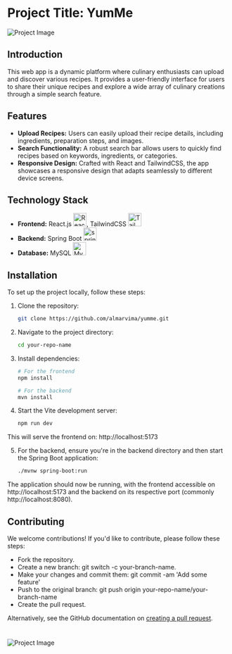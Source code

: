 # Project Title: **YumMe**

![Project Image](https://i.ibb.co/8PRXLTH/yum-Me-logo.webp)

## Introduction

This web app is a dynamic platform where culinary enthusiasts can upload and discover various recipes. It provides a user-friendly interface for users to share their unique recipes and explore a wide array of culinary creations through a simple search feature.

## Features

- **Upload Recipes:** Users can easily upload their recipe details, including ingredients, preparation steps, and images.
- **Search Functionality:** A robust search bar allows users to quickly find recipes based on keywords, ingredients, or categories.
- **Responsive Design:** Crafted with React and TailwindCSS, the app showcases a responsive design that adapts seamlessly to different device screens.

## Technology Stack

- **Frontend:** React.js <a href="https://reactjs.org/" target="_blank" rel="noreferrer"><img src="https://raw.githubusercontent.com/danielcranney/readme-generator/main/public/icons/skills/react-colored.svg" width="30" height="30" alt="React" /></a>, TailwindCSS <a href="https://tailwindcss.com/" target="_blank" rel="noreferrer"><img src="https://raw.githubusercontent.com/danielcranney/readme-generator/main/public/icons/skills/tailwindcss-colored.svg" width="30" height="30" alt="TailwindCSS" /></a>
- **Backend:** Spring Boot <a href="https://spring.io/" target="_blank" rel="noreferrer"> <img src="https://www.vectorlogo.zone/logos/springio/springio-icon.svg" alt="spring" width="30" height="30"/></a>
- **Database:** MySQL <a href="https://www.mysql.com/" target="_blank" rel="noreferrer"><img src="https://raw.githubusercontent.com/danielcranney/readme-generator/main/public/icons/skills/mysql-colored.svg" width="30" height="30" alt="MySQL" /></a>

## Installation

To set up the project locally, follow these steps:

1. Clone the repository:
   ```bash
   git clone https://github.com/almarvima/yumme.git

2. Navigate to the project directory:
   ```bash
   cd your-repo-name

3. Install dependencies:
   ```bash
   # For the frontend
   npm install

   # For the backend
   mvn install

4. Start the Vite development server:
   ```bash
   npm run dev

  This will serve the frontend on: http://localhost:5173

5. For the backend, ensure you're in the backend directory and then start the Spring Boot application:
   ```sh
   ./mvnw spring-boot:run

The application should now be running, with the frontend accessible on http://localhost:5173 and the backend on its respective port (commonly http://localhost:8080).


## Contributing
We welcome contributions! If you'd like to contribute, please follow these steps:

- Fork the repository.
- Create a new branch: git switch -c your-branch-name.
- Make your changes and commit them: git commit -am 'Add some feature'
- Push to the original branch: git push origin your-repo-name/your-branch-name
- Create the pull request.

Alternatively, see the GitHub documentation on [creating a pull request](https://docs.github.com/es/pull-requests/collaborating-with-pull-requests/proposing-changes-to-your-work-with-pull-requests/creating-a-pull-request).

#

![Project Image](https://i.ibb.co/kBPxgyh/yumme-Logo2.png)
